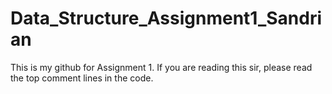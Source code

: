 # Data_Structure_Assignment1_Sandrian

This is my github for Assignment 1. If you are reading this sir, please read the top comment lines in the code.



